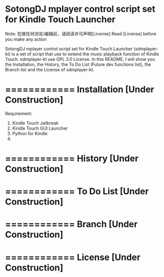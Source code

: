 SotongDJ mplayer control script set for Kindle Touch Launcher
============

Note:
	在做任何浏览/编辑前，请阅读许可声明[License]
	Read [License] before you make any action

SotongDJ mplayer control script set for Kindle Touch Launcher (sdmplayer-kt) is a set of script that use to extend the music playback function of Kindle Touch. sdmplayer-kt use GPL 3.0 License.
In this README, I will show you the Installation, the History, the To Do List (Future dev functions list), the Branch list and the License of sdmplayer-kt.

============
Installation [Under Construction]
============

Requirement:
1. Kindle Touch Jailbreak
2. Kindle Touch GUI Launcher
3. Python for Kindle
4. 

============
History [Under Construction]
============



============
To Do List [Under Construction]
============



============
Branch [Under Construction]
============



============
License [Under Construction]
============
